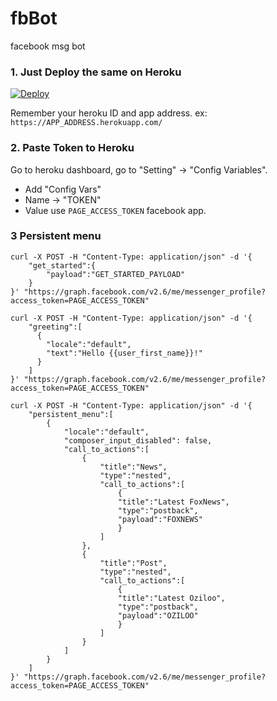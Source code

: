# fbBot
facebook msg bot 

### 1. Just Deploy the same on Heroku

[![Deploy](https://www.herokucdn.com/deploy/button.svg)](https://heroku.com/deploy)

Remember your heroku ID and app address. ex: `https://APP_ADDRESS.herokuapp.com/`

### 2. Paste Token to Heroku

Go to heroku dashboard, go to "Setting" -> "Config Variables".

- Add "Config Vars"
- Name -> "TOKEN"
- Value use  `PAGE_ACCESS_TOKEN` facebook app.


### 3 Persistent menu

```
curl -X POST -H "Content-Type: application/json" -d '{ 
    "get_started":{
        "payload":"GET_STARTED_PAYLOAD"
    }
}' "https://graph.facebook.com/v2.6/me/messenger_profile?access_token=PAGE_ACCESS_TOKEN"    
```

```
curl -X POST -H "Content-Type: application/json" -d '{
    "greeting":[
      {
        "locale":"default",
        "text":"Hello {{user_first_name}}!"
      }
    ]
}' "https://graph.facebook.com/v2.6/me/messenger_profile?access_token=PAGE_ACCESS_TOKEN"
```


```
curl -X POST -H "Content-Type: application/json" -d '{
    "persistent_menu":[
        {
            "locale":"default",
            "composer_input_disabled": false,
            "call_to_actions":[
                {
                    "title":"News",
                    "type":"nested",
                    "call_to_actions":[
                        {
                        "title":"Latest FoxNews",
                        "type":"postback",
                        "payload":"FOXNEWS"
                        }
                    ]
                },
                {
                    "title":"Post",
                    "type":"nested",
                    "call_to_actions":[
                        {
                        "title":"Latest Oziloo",
                        "type":"postback",
                        "payload":"OZILOO"
                        }
                    ]
                }
            ]
        }
    ]
}' "https://graph.facebook.com/v2.6/me/messenger_profile?access_token=PAGE_ACCESS_TOKEN"
```
